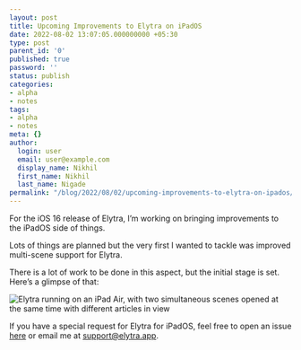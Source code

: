 ```yaml
---
layout: post
title: Upcoming Improvements to Elytra on iPadOS
date: 2022-08-02 13:07:05.000000000 +05:30
type: post
parent_id: '0'
published: true
password: ''
status: publish
categories:
- alpha
- notes
tags:
- alpha
- notes
meta: {}
author:
  login: user
  email: user@example.com
  display_name: Nikhil
  first_name: Nikhil
  last_name: Nigade
permalink: "/blog/2022/08/02/upcoming-improvements-to-elytra-on-ipados/"
---
```

<p>For the iOS 16 release of Elytra, I’m working on bringing improvements to the iPadOS side of things. </p>
<p>Lots of things are planned but the very first I wanted to tackle was improved multi-scene support for Elytra. </p>
<p>There is a lot of work to be done in this aspect, but the initial stage is set. Here’s a glimpse of that:</p>
<p><img src="{{ site.baseurl }}/assets/2022/08/elytra-multi-scene.png" alt="Elytra running on an iPad Air, with two simultaneous scenes opened at the same time with different articles in view" /></p>
<p>If you have a special request for Elytra for iPadOS, feel free to open an issue <a href="https://github.com/ElytraApp/IssueTracker/issues">here</a> or email me at <a href="mailto:support@elytra.app">support@elytra.app</a>.</p>
